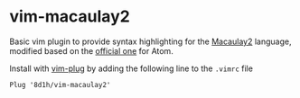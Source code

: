 # vim-macaulay2

Basic vim plugin to provide syntax highlighting for the [Macaulay2](http://macaulay2.com/) language, modified based on the [official one](https://github.com/Macaulay2/language-macaulay2/) for Atom.

Install with [vim-plug](https://github.com/junegunn/vim-plug) by adding the following line to the `.vimrc` file
```
Plug '8d1h/vim-macaulay2'
```
